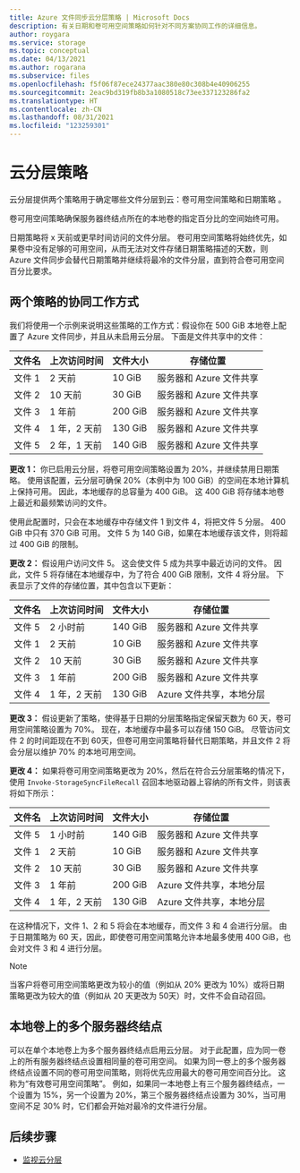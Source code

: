 ```yaml
---
title: Azure 文件同步云分层策略 | Microsoft Docs
description: 有关日期和卷可用空间策略如何针对不同方案协同工作的详细信息。
author: roygara
ms.service: storage
ms.topic: conceptual
ms.date: 04/13/2021
ms.author: rogarana
ms.subservice: files
ms.openlocfilehash: f5f06f87ece24377aac380e80c308b4e40906255
ms.sourcegitcommit: 2eac9bd319fb8b3a1080518c73ee337123286fa2
ms.translationtype: HT
ms.contentlocale: zh-CN
ms.lasthandoff: 08/31/2021
ms.locfileid: "123259301"
---
```

# <a name="cloud-tiering-policies"></a>云分层策略

云分层提供两个策略用于确定哪些文件分层到云：卷可用空间策略和日期策略 。

卷可用空间策略确保服务器终结点所在的本地卷的指定百分比的空间始终可用。 

日期策略将 x 天前或更早时间访问的文件分层。 卷可用空间策略将始终优先，如果卷中没有足够的可用空间，从而无法对文件存储日期策略描述的天数，则 Azure 文件同步会替代日期策略并继续将最冷的文件分层，直到符合卷可用空间百分比要求。

## <a name="how-both-policies-work-together"></a>两个策略的协同工作方式

我们将使用一个示例来说明这些策略的工作方式：假设你在 500 GiB 本地卷上配置了 Azure 文件同步，并且从未启用云分层。 下面是文件共享中的文件：

|文件名 |上次访问时间  |文件大小  |存储位置 |
|----------|------------------|-----------|----------|
|文件 1    | 2 天前  | 10 GiB | 服务器和 Azure 文件共享
|文件 2    | 10 天前 | 30 GiB | 服务器和 Azure 文件共享
|文件 3    | 1 年前 | 200 GiB | 服务器和 Azure 文件共享
|文件 4    | 1 年，2 天前 | 130 GiB | 服务器和 Azure 文件共享
|文件 5    | 2 年，1 天前 | 140 GiB | 服务器和 Azure 文件共享

**更改 1：** 你已启用云分层，将卷可用空间策略设置为 20%，并继续禁用日期策略。 使用该配置，云分层可确保 20%（本例中为 100 GiB）的空间在本地计算机上保持可用。 因此，本地缓存的总容量为 400 GiB。 这 400 GiB 将存储本地卷上最近和最频繁访问的文件。

使用此配置时，只会在本地缓存中存储文件 1 到文件 4，将把文件 5 分层。 400 GiB 中只有 370 GiB 可用。 文件 5 为 140 GiB，如果在本地缓存该文件，则将超过 400 GiB 的限制。 

**更改 2：** 假设用户访问文件 5。 这会使文件 5 成为共享中最近访问的文件。 因此，文件 5 将存储在本地缓存中，为了符合 400 GiB 限制，文件 4 将分层。 下表显示了文件的存储位置，其中包含以下更新：

|文件名 |上次访问时间  |文件大小  |存储位置 |
|----------|------------------|-----------|----------|
|文件 5    | 2 小时前 | 140 GiB | 服务器和 Azure 文件共享
|文件 1    | 2 天前  | 10 GiB | 服务器和 Azure 文件共享
|文件 2    | 10 天前 | 30 GiB | 服务器和 Azure 文件共享
|文件 3    | 1 年前 | 200 GiB | 服务器和 Azure 文件共享
|文件 4    | 1 年，2 天前 | 130 GiB | Azure 文件共享，本地分层

**更改 3：** 假设更新了策略，使得基于日期的分层策略指定保留天数为 60 天，卷可用空间策略设置为 70%。 现在，本地缓存中最多可以存储 150 GiB。 尽管访问文件 2 的时间距现在不到 60天，但卷可用空间策略将替代日期策略，并且文件 2 将会分层以维护 70% 的本地可用空间。

**更改 4：** 如果将卷可用空间策略更改为 20%，然后在符合云分层策略的情况下，使用 `Invoke-StorageSyncFileRecall` 召回本地驱动器上容纳的所有文件，则该表将如下所示：

|文件名 |上次访问时间  |文件大小  |存储位置 |
|----------|------------------|-----------|----------|
|文件 5    | 1 小时前  | 140 GiB | 服务器和 Azure 文件共享
|文件 1    | 2 天前  | 10 GiB | 服务器和 Azure 文件共享
|文件 2    | 10 天前 | 30 GiB | 服务器和 Azure 文件共享
|文件 3    | 1 年前 | 200 GiB | Azure 文件共享，本地分层
|文件 4    | 1 年，2 天前 | 130 GiB | Azure 文件共享，本地分层

在这种情况下，文件 1、2 和 5 将会在本地缓存，而文件 3 和 4 会进行分层。 由于日期策略为 60 天，因此，即使卷可用空间策略允许本地最多使用 400 GiB，也会对文件 3 和 4 进行分层。

> [!NOTE] 
> 当客户将卷可用空间策略更改为较小的值（例如从 20% 更改为 10%）或将日期策略更改为较大的值（例如从 20 天更改为 50天）时，文件不会自动召回。

## <a name="multiple-server-endpoints-on-a-local-volume"></a>本地卷上的多个服务器终结点

可以在单个本地卷上为多个服务器终结点启用云分层。 对于此配置，应为同一卷上的所有服务器终结点设置相同量的卷可用空间。 如果为同一卷上的多个服务器终结点设置不同的卷可用空间策略，则将优先应用最大的卷可用空间百分比。 这称为“有效卷可用空间策略”。 例如，如果同一本地卷上有三个服务器终结点，一个设置为 15%，另一个设置为 20%，第三个服务器终结点设置为 30%，当可用空间不足 30% 时，它们都会开始对最冷的文件进行分层。

## <a name="next-steps"></a>后续步骤

* [监视云分层](file-sync-monitor-cloud-tiering.md)
